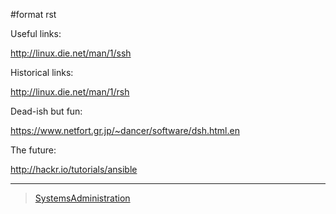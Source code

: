 \#format rst

Useful links:

<http://linux.die.net/man/1/ssh>

Historical links:

<http://linux.die.net/man/1/rsh>

Dead-ish but fun:

<https://www.netfort.gr.jp/~dancer/software/dsh.html.en>

The future:

<http://hackr.io/tutorials/ansible>

* * * * *

> [SystemsAdministration](../SystemsAdministration)

